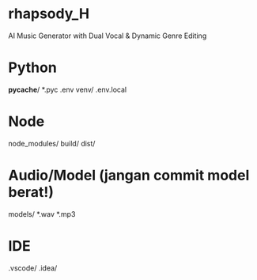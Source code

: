 # rhapsody_H
AI Music Generator with Dual Vocal &amp; Dynamic Genre Editing
# Python
__pycache__/
*.pyc
.env
venv/
.env.local

# Node
node_modules/
build/
dist/

# Audio/Model (jangan commit model berat!)
models/
*.wav
*.mp3

# IDE
.vscode/
.idea/
